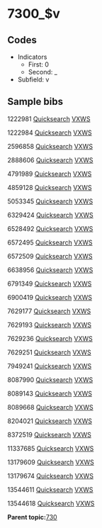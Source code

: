 # 7300\_$v

## Codes

-   Indicators
    -   First: 0
    -   Second: \_
-   Subfield: v

## Sample bibs

1222981 [Quicksearch](https://search.library.yale.edu/catalog/1222981) [VXWS](http://prodorbis.library.yale.edu:7014/vxws/GetHoldingsService?bibId=1222981)

1222984 [Quicksearch](https://search.library.yale.edu/catalog/1222984) [VXWS](http://prodorbis.library.yale.edu:7014/vxws/GetHoldingsService?bibId=1222984)

2596858 [Quicksearch](https://search.library.yale.edu/catalog/2596858) [VXWS](http://prodorbis.library.yale.edu:7014/vxws/GetHoldingsService?bibId=2596858)

2888606 [Quicksearch](https://search.library.yale.edu/catalog/2888606) [VXWS](http://prodorbis.library.yale.edu:7014/vxws/GetHoldingsService?bibId=2888606)

4791989 [Quicksearch](https://search.library.yale.edu/catalog/4791989) [VXWS](http://prodorbis.library.yale.edu:7014/vxws/GetHoldingsService?bibId=4791989)

4859128 [Quicksearch](https://search.library.yale.edu/catalog/4859128) [VXWS](http://prodorbis.library.yale.edu:7014/vxws/GetHoldingsService?bibId=4859128)

5053345 [Quicksearch](https://search.library.yale.edu/catalog/5053345) [VXWS](http://prodorbis.library.yale.edu:7014/vxws/GetHoldingsService?bibId=5053345)

6329424 [Quicksearch](https://search.library.yale.edu/catalog/6329424) [VXWS](http://prodorbis.library.yale.edu:7014/vxws/GetHoldingsService?bibId=6329424)

6528492 [Quicksearch](https://search.library.yale.edu/catalog/6528492) [VXWS](http://prodorbis.library.yale.edu:7014/vxws/GetHoldingsService?bibId=6528492)

6572495 [Quicksearch](https://search.library.yale.edu/catalog/6572495) [VXWS](http://prodorbis.library.yale.edu:7014/vxws/GetHoldingsService?bibId=6572495)

6572509 [Quicksearch](https://search.library.yale.edu/catalog/6572509) [VXWS](http://prodorbis.library.yale.edu:7014/vxws/GetHoldingsService?bibId=6572509)

6638956 [Quicksearch](https://search.library.yale.edu/catalog/6638956) [VXWS](http://prodorbis.library.yale.edu:7014/vxws/GetHoldingsService?bibId=6638956)

6791349 [Quicksearch](https://search.library.yale.edu/catalog/6791349) [VXWS](http://prodorbis.library.yale.edu:7014/vxws/GetHoldingsService?bibId=6791349)

6900419 [Quicksearch](https://search.library.yale.edu/catalog/6900419) [VXWS](http://prodorbis.library.yale.edu:7014/vxws/GetHoldingsService?bibId=6900419)

7629177 [Quicksearch](https://search.library.yale.edu/catalog/7629177) [VXWS](http://prodorbis.library.yale.edu:7014/vxws/GetHoldingsService?bibId=7629177)

7629193 [Quicksearch](https://search.library.yale.edu/catalog/7629193) [VXWS](http://prodorbis.library.yale.edu:7014/vxws/GetHoldingsService?bibId=7629193)

7629236 [Quicksearch](https://search.library.yale.edu/catalog/7629236) [VXWS](http://prodorbis.library.yale.edu:7014/vxws/GetHoldingsService?bibId=7629236)

7629251 [Quicksearch](https://search.library.yale.edu/catalog/7629251) [VXWS](http://prodorbis.library.yale.edu:7014/vxws/GetHoldingsService?bibId=7629251)

7949241 [Quicksearch](https://search.library.yale.edu/catalog/7949241) [VXWS](http://prodorbis.library.yale.edu:7014/vxws/GetHoldingsService?bibId=7949241)

8087990 [Quicksearch](https://search.library.yale.edu/catalog/8087990) [VXWS](http://prodorbis.library.yale.edu:7014/vxws/GetHoldingsService?bibId=8087990)

8089143 [Quicksearch](https://search.library.yale.edu/catalog/8089143) [VXWS](http://prodorbis.library.yale.edu:7014/vxws/GetHoldingsService?bibId=8089143)

8089668 [Quicksearch](https://search.library.yale.edu/catalog/8089668) [VXWS](http://prodorbis.library.yale.edu:7014/vxws/GetHoldingsService?bibId=8089668)

8204021 [Quicksearch](https://search.library.yale.edu/catalog/8204021) [VXWS](http://prodorbis.library.yale.edu:7014/vxws/GetHoldingsService?bibId=8204021)

8372519 [Quicksearch](https://search.library.yale.edu/catalog/8372519) [VXWS](http://prodorbis.library.yale.edu:7014/vxws/GetHoldingsService?bibId=8372519)

11337685 [Quicksearch](https://search.library.yale.edu/catalog/11337685) [VXWS](http://prodorbis.library.yale.edu:7014/vxws/GetHoldingsService?bibId=11337685)

13179609 [Quicksearch](https://search.library.yale.edu/catalog/13179609) [VXWS](http://prodorbis.library.yale.edu:7014/vxws/GetHoldingsService?bibId=13179609)

13179674 [Quicksearch](https://search.library.yale.edu/catalog/13179674) [VXWS](http://prodorbis.library.yale.edu:7014/vxws/GetHoldingsService?bibId=13179674)

13544611 [Quicksearch](https://search.library.yale.edu/catalog/13544611) [VXWS](http://prodorbis.library.yale.edu:7014/vxws/GetHoldingsService?bibId=13544611)

13544618 [Quicksearch](https://search.library.yale.edu/catalog/13544618) [VXWS](http://prodorbis.library.yale.edu:7014/vxws/GetHoldingsService?bibId=13544618)

**Parent topic:**[730](../../tags/730/730.md)

